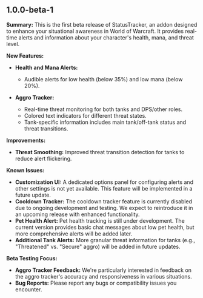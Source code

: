 ## 1.0.0-beta-1

**Summary:**
This is the first beta release of StatusTracker, an addon designed to enhance your situational awareness in World of Warcraft. It provides real-time alerts and information about your character's health, mana, and threat level.

**New Features:**

* **Health and Mana Alerts:**
    - Audible alerts for low health (below 35%) and low mana (below 20%).

* **Aggro Tracker:**
    - Real-time threat monitoring for both tanks and DPS/other roles.
    - Colored text indicators for different threat states.
    - Tank-specific information includes main tank/off-tank status and threat transitions.

**Improvements:**

* **Threat Smoothing:** Improved threat transition detection for tanks to reduce alert flickering.

**Known Issues:**

* **Customization UI:** A dedicated options panel for configuring alerts and other settings is not yet available. This feature will be implemented in a future update.
* **Cooldown Tracker:** The cooldown tracker feature is currently disabled due to ongoing development and testing. We expect to reintroduce it in an upcoming release with enhanced functionality.
* **Pet Health Alert:** Pet health tracking is still under development. The current version provides basic chat messages about low pet health, but more comprehensive alerts will be added later.
* **Additional Tank Alerts:**  More granular threat information for tanks (e.g., "Threatened" vs. "Secure" aggro) will be added in future updates.

**Beta Testing Focus:**

* **Aggro Tracker Feedback:** We're particularly interested in feedback on the aggro tracker's accuracy and responsiveness in various situations.
* **Bug Reports:**  Please report any bugs or compatibility issues you encounter.
